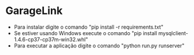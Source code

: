 # GarageLink

- Para instalar digite o comando "pip install -r requirements.txt"
- Se estiver usando Windows execute o comando "pip install mysqlclient-1.4.6-cp37-cp37m-win32.whl"
- Para executar a aplicação digite o comando "python run.py runserver"
